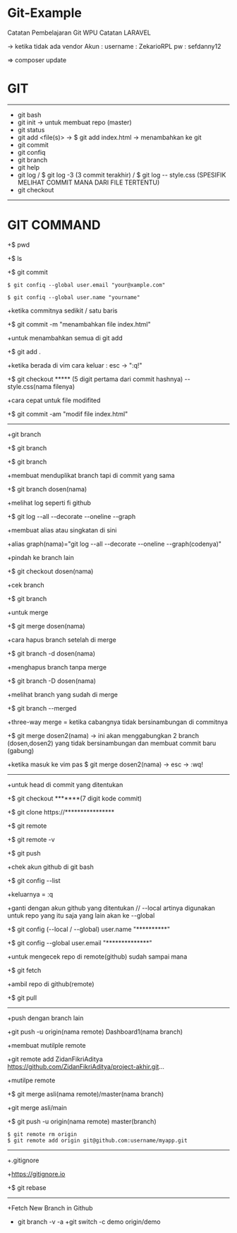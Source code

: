 # Git-Example

Catatan Pembelajaran Git WPU
Catatan LARAVEL

-> ketika tidak ada vendor
Akun :
username : ZekarioRPL
pw : sefdanny12

=> composer update

# GIT
---
+ git bash
+ git init -> untuk membuat repo (master)
+ git status
+ git add <file(s)> -> $ git add index.html -> menambahkan ke git
+ git commit
+ git confiq
+ git branch
+ git help
+ git log / $ git log -3 (3 commit terakhir) / $ git log -- style.css (SPESIFIK MELIHAT COMMIT MANA DARI FILE TERTENTU)
+ git checkout
---
# GIT COMMAND

+$ pwd

+$ ls

+$ git commit

	$ git confiq --global user.email "your@xample.com"
	
	$ git confiq --global user.name "yourname"
	
+ketika commitnya sedikit / satu baris

+$ git commit -m "menambahkan file index.html"

+untuk menambahkan semua di git add

+$ git add .

+ketika berada di vim cara keluar : esc -> ":q!"

+$ git checkout ***** (5 digit pertama dari commit hashnya) -- style.css(nama filenya)

+cara cepat untuk file modifited

+$ git commit -am "modif file index.html"

------

+git branch

+$ git branch

+$ git branch <nama branch>

+membuat menduplikat branch tapi di commit yang sama
	
+$ git branch dosen(nama)

+melihat log seperti fi github
	
+$ git log --all --decorate --oneline --graph

+membuat alias atau singkatan di sini
	
+alias graph(nama)="git log --all --decorate --oneline --graph(codenya)"

+pindah ke branch lain
	
+$ git checkout dosen(nama)
	
+cek branch
	
+$ git branch

+untuk merge
	
+$ git merge dosen(nama)

+cara hapus branch setelah di merge
	
+$ git branch -d dosen(nama)
	
+menghapus branch tanpa merge
	
+$ git branch -D dosen(nama)

+melihat branch yang sudah di merge
	
+$ git branch --merged

+three-way merge = ketika cabangnya tidak bersinambungan di commitnya
	
+$ git merge dosen2(nama) -> ini akan menggabungkan 2 branch (dosen,dosen2) yang tidak bersinambungan dan membuat commit baru (gabung)

+ketika masuk ke vim pas $ git merge dosen2(nama) -> esc -> :wq!

----

+untuk head di commit yang ditentukan
	
+$ git checkout *******(7 digit kode commit)

+$ git clone https://****************

+$ git remote
	
+$ git remote -v

+$ git push

+chek akun github  di git bash
	
+$ git config --list
	
+keluarnya = :q

+ganti dengan akun github yang ditentukan // --local artinya digunakan untuk repo yang itu saja yang lain akan ke --global
	
+$ git config (--local / --global) user.name "**********"
	
+$ git config --global user.email "**************"

+untuk mengecek repo di remote(github) sudah sampai mana
	
+$ git fetch 

+ambil repo di github(remote)
	
+$ git pull

------
+push dengan branch lain 
	
+git push -u origin(nama remote) Dashboard1(nama branch)

+membuat mutilple remote
	
+git remote add ZidanFikriAditya https://github.com/ZidanFikriAditya/project-akhir.git...

+mutilpe remote
	
+$ git merge asli(nama remote)/master(nama branch)
	
+git merge asli/main

+$ git push -u origin(nama remote) master(branch)

	$ git remote rm origin
	$ git remote add origin git@github.com:username/myapp.git
---

+.gitignore
	
+https://gitignore.io

+$ git rebase

----
+Fetch New Branch in Github

+ git branch -v -a
+git switch -c demo origin/demo
